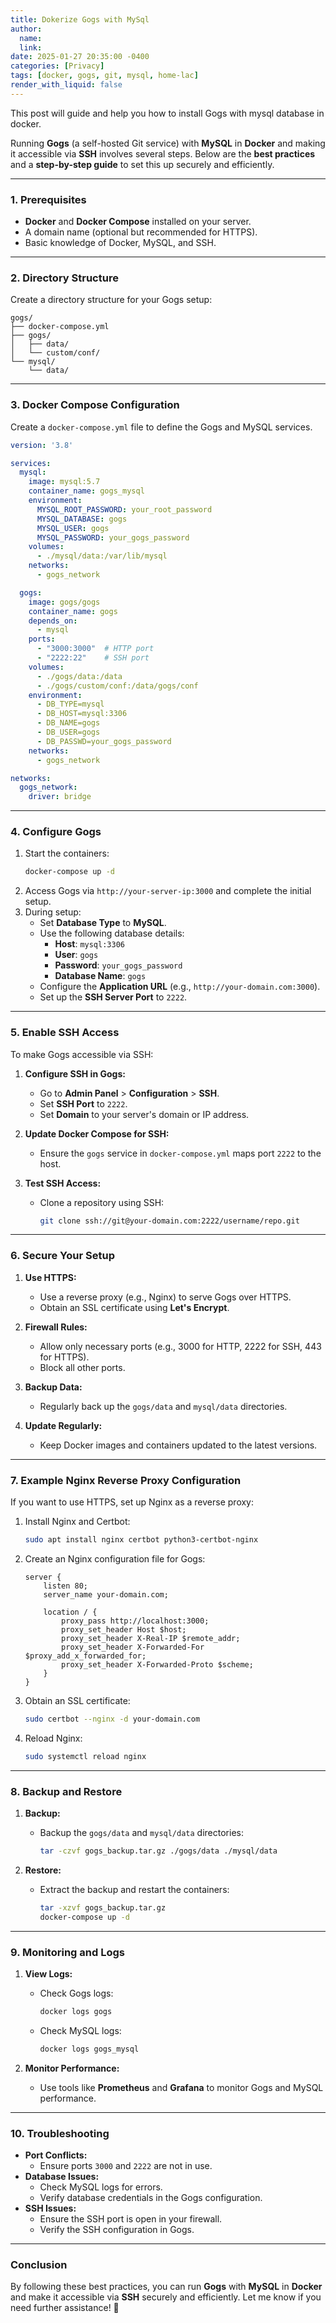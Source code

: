 ```yaml
---
title: Dokerize Gogs with MySql 
author:
  name: 
  link: 
date: 2025-01-27 20:35:00 -0400
categories: [Privacy]
tags: [docker, gogs, git, mysql, home-lac]
render_with_liquid: false
---
```


This post will guide and help you how to install Gogs with mysql database in docker.

Running **Gogs** (a self-hosted Git service) with **MySQL** in **Docker** and making it accessible via **SSH** involves several steps. Below are the **best practices** and a **step-by-step guide** to set this up securely and efficiently.

---

### **1. Prerequisites**
- **Docker** and **Docker Compose** installed on your server.
- A domain name (optional but recommended for HTTPS).
- Basic knowledge of Docker, MySQL, and SSH.

---

### **2. Directory Structure**
Create a directory structure for your Gogs setup:
```
gogs/
├── docker-compose.yml
├── gogs/
│   ├── data/
│   └── custom/conf/
└── mysql/
    └── data/
```

---

### **3. Docker Compose Configuration**
Create a `docker-compose.yml` file to define the Gogs and MySQL services.

```yaml
version: '3.8'

services:
  mysql:
    image: mysql:5.7
    container_name: gogs_mysql
    environment:
      MYSQL_ROOT_PASSWORD: your_root_password
      MYSQL_DATABASE: gogs
      MYSQL_USER: gogs
      MYSQL_PASSWORD: your_gogs_password
    volumes:
      - ./mysql/data:/var/lib/mysql
    networks:
      - gogs_network

  gogs:
    image: gogs/gogs
    container_name: gogs
    depends_on:
      - mysql
    ports:
      - "3000:3000"  # HTTP port
      - "2222:22"    # SSH port
    volumes:
      - ./gogs/data:/data
      - ./gogs/custom/conf:/data/gogs/conf
    environment:
      - DB_TYPE=mysql
      - DB_HOST=mysql:3306
      - DB_NAME=gogs
      - DB_USER=gogs
      - DB_PASSWD=your_gogs_password
    networks:
      - gogs_network

networks:
  gogs_network:
    driver: bridge
```

---

### **4. Configure Gogs**
1. Start the containers:
   ```bash
   docker-compose up -d
   ```
2. Access Gogs via `http://your-server-ip:3000` and complete the initial setup.
3. During setup:
   - Set **Database Type** to **MySQL**.
   - Use the following database details:
     - **Host**: `mysql:3306`
     - **User**: `gogs`
     - **Password**: `your_gogs_password`
     - **Database Name**: `gogs`
   - Configure the **Application URL** (e.g., `http://your-domain.com:3000`).
   - Set up the **SSH Server Port** to `2222`.

---

### **5. Enable SSH Access**
To make Gogs accessible via SSH:
1. **Configure SSH in Gogs:**
   - Go to **Admin Panel** > **Configuration** > **SSH**.
   - Set **SSH Port** to `2222`.
   - Set **Domain** to your server's domain or IP address.

2. **Update Docker Compose for SSH:**
   - Ensure the `gogs` service in `docker-compose.yml` maps port `2222` to the host.

3. **Test SSH Access:**
   - Clone a repository using SSH:
     ```bash
     git clone ssh://git@your-domain.com:2222/username/repo.git
     ```

---

### **6. Secure Your Setup**
1. **Use HTTPS:**
   - Use a reverse proxy (e.g., Nginx) to serve Gogs over HTTPS.
   - Obtain an SSL certificate using **Let's Encrypt**.

2. **Firewall Rules:**
   - Allow only necessary ports (e.g., 3000 for HTTP, 2222 for SSH, 443 for HTTPS).
   - Block all other ports.

3. **Backup Data:**
   - Regularly back up the `gogs/data` and `mysql/data` directories.

4. **Update Regularly:**
   - Keep Docker images and containers updated to the latest versions.

---

### **7. Example Nginx Reverse Proxy Configuration**
If you want to use HTTPS, set up Nginx as a reverse proxy:

1. Install Nginx and Certbot:
   ```bash
   sudo apt install nginx certbot python3-certbot-nginx
   ```

2. Create an Nginx configuration file for Gogs:
   ```nginx
   server {
       listen 80;
       server_name your-domain.com;

       location / {
           proxy_pass http://localhost:3000;
           proxy_set_header Host $host;
           proxy_set_header X-Real-IP $remote_addr;
           proxy_set_header X-Forwarded-For $proxy_add_x_forwarded_for;
           proxy_set_header X-Forwarded-Proto $scheme;
       }
   }
   ```

3. Obtain an SSL certificate:
   ```bash
   sudo certbot --nginx -d your-domain.com
   ```

4. Reload Nginx:
   ```bash
   sudo systemctl reload nginx
   ```

---

### **8. Backup and Restore**
1. **Backup:**
   - Backup the `gogs/data` and `mysql/data` directories:
     ```bash
     tar -czvf gogs_backup.tar.gz ./gogs/data ./mysql/data
     ```

2. **Restore:**
   - Extract the backup and restart the containers:
     ```bash
     tar -xzvf gogs_backup.tar.gz
     docker-compose up -d
     ```

---

### **9. Monitoring and Logs**
1. **View Logs:**
   - Check Gogs logs:
     ```bash
     docker logs gogs
     ```
   - Check MySQL logs:
     ```bash
     docker logs gogs_mysql
     ```

2. **Monitor Performance:**
   - Use tools like **Prometheus** and **Grafana** to monitor Gogs and MySQL performance.

---

### **10. Troubleshooting**
- **Port Conflicts:**
  - Ensure ports `3000` and `2222` are not in use.
- **Database Issues:**
  - Check MySQL logs for errors.
  - Verify database credentials in the Gogs configuration.
- **SSH Issues:**
  - Ensure the SSH port is open in your firewall.
  - Verify the SSH configuration in Gogs.

---

### **Conclusion**
By following these best practices, you can run **Gogs** with **MySQL** in **Docker** and make it accessible via **SSH** securely and efficiently. Let me know if you need further assistance! 🚀

